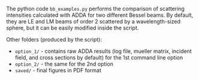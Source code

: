 The python code `bb_examples.py` performs the comparison of scattering intensities calculated with ADDA for two different Bessel beams. By default, they are LE and LM beams of order 2 scattered by a wavelength-sized sphere, but it can be easily modified inside the script.

Other folders (produced by the script):  
* `option_1/` - contains raw ADDA results (log file, mueller matrix, incident field, and cross sections by default) for the 1st command line option
* `option_2/` - the same for the 2nd option
* `saved/` - final figures in PDF format